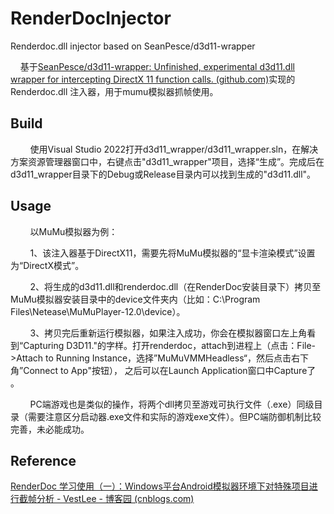 # RenderDocInjector

Renderdoc.dll injector based on SeanPesce/d3d11-wrapper

    基于[SeanPesce/d3d11-wrapper: Unfinished, experimental d3d11.dll wrapper for intercepting DirectX 11 function calls. (github.com)](https://github.com/SeanPesce/d3d11-wrapper)实现的Renderdoc.dll 注入器，用于mumu模拟器抓帧使用。

## Build

        使用Visual Studio 2022打开d3d11_wrapper/d3d11_wrapper.sln，在解决方案资源管理器窗口中，右键点击"d3d11_wrapper"项目，选择“生成”。完成后在d3d11_wrapper目录下的Debug或Release目录内可以找到生成的"d3d11.dll"。

## Usage

        以MuMu模拟器为例：

        1、该注入器基于DirectX11，需要先将MuMu模拟器的“显卡渲染模式”设置为“DirectX模式”。

        2、将生成的d3d11.dll和renderdoc.dll（在RenderDoc安装目录下）拷贝至MuMu模拟器安装目录中的device文件夹内（比如：C:\Program Files\Netease\MuMuPlayer-12.0\device）。

        3、拷贝完后重新运行模拟器，如果注入成功，你会在模拟器窗口左上角看到“Capturing D3D11."的字样。打开renderdoc，attach到进程上（点击：File->Attach to Running Instance，选择”MuMuVMMHeadless“，然后点击右下角”Connect to App"按钮）， 之后可以在Launch Application窗口中Capture了 。

        PC端游戏也是类似的操作，将两个dll拷贝至游戏可执行文件（.exe）同级目录（需要注意区分启动器.exe文件和实际的游戏exe文件）。但PC端防御机制比较完善，未必能成功。

## Reference

[RenderDoc 学习使用（一）：Windows平台Android模拟器环境下对特殊项目进行截帧分析 - VestLee - 博客园 (cnblogs.com)](https://www.cnblogs.com/vestlee/p/17003036.html)
